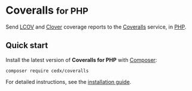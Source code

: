 # Coveralls <small>for PHP</small>
Send [LCOV](http://ltp.sourceforge.net/coverage/lcov.php) and [Clover](https://www.atlassian.com/software/clover) coverage reports to the [Coveralls](https://coveralls.io) service, in [PHP](https://secure.php.net).

## Quick start
Install the latest version of **Coveralls for PHP** with [Composer](https://getcomposer.org):

```shell
composer require cedx/coveralls
```

For detailed instructions, see the [installation guide](installation.md).
